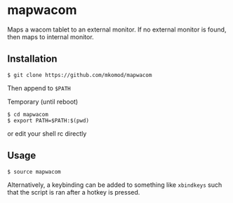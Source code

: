 # mapwacom

Maps a wacom tablet to an external monitor. If no external monitor is found, then maps to internal monitor.

## Installation

```
$ git clone https://github.com/mkomod/mapwacom
```

Then append to `$PATH`

Temporary (until reboot)

```
$ cd mapwacom
$ export PATH=$PATH:$(pwd)
```

or edit your shell rc directly


## Usage

```
$ source mapwacom
```

Alternatively, a keybinding can be added to something like `xbindkeys` such that the script is ran after a hotkey is pressed.


